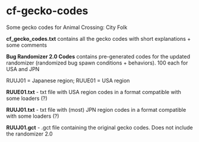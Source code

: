 # cf-gecko-codes
Some gecko codes for Animal Crossing: City Folk

**cf_gecko_codes.txt** contains all the gecko codes with short explanations + some comments

**Bug Randomizer 2.0 Codes** contains pre-generated codes for the updated randomizer (randomized bug spawn conditions + behaviors). 100 each for USA and JPN

RUUJ01 = Japanese region; RUUE01 = USA region

**RUUE01.txt** - txt file with USA region codes in a format compatible with some loaders (?)

**RUUJ01.txt** - txt file with (most) JPN region codes in a format compatible with some loaders (?)

**RUUJ01.gct** - .gct file containing the original gecko codes. Does not include the randomizer 2.0
